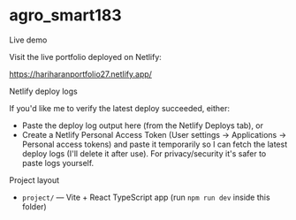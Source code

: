 # agro_smart183

Live demo

Visit the live portfolio deployed on Netlify:

https://hariharanportfolio27.netlify.app/

Netlify deploy logs

If you'd like me to verify the latest deploy succeeded, either:

- Paste the deploy log output here (from the Netlify Deploys tab), or
- Create a Netlify Personal Access Token (User settings → Applications → Personal access tokens) and paste it temporarily so I can fetch the latest deploy logs (I'll delete it after use). For privacy/security it's safer to paste logs yourself.

Project layout

- `project/` — Vite + React TypeScript app (run `npm run dev` inside this folder)
